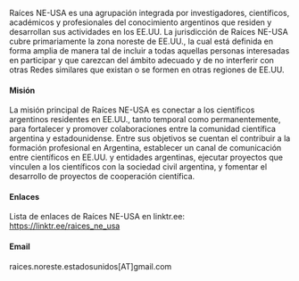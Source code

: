 Raíces NE-USA es una agrupación integrada por investigadores, científicos, académicos y profesionales del conocimiento argentinos que residen y desarrollan sus actividades en los EE.UU. La jurisdicción de Raíces NE-USA cubre primariamente la zona noreste de EE.UU., la cual está definida en forma amplia de manera tal de incluir a todas aquellas personas interesadas en participar y que carezcan del ámbito
adecuado y de no interferir con otras Redes similares que existan o se formen en otras
regiones de EE.UU.

#### Misión
La misión principal de Raíces NE-USA es conectar a los científicos argentinos residentes en EE.UU., tanto temporal como permanentemente, para fortalecer y promover colaboraciones entre la comunidad científica argentina y estadounidense. Entre sus objetivos se cuentan el contribuir a la formación profesional en Argentina, establecer un canal de comunicación entre científicos en EE.UU. y entidades argentinas, ejecutar proyectos que vinculen a los científicos con la sociedad civil argentina, y fomentar el desarrollo de proyectos de cooperación científica.

#### Enlaces
Lista de enlaces de Raíces NE-USA en linktr.ee: https://linktr.ee/raices_ne_usa

#### Email
raices.noreste.estadosunidos[AT]gmail.com